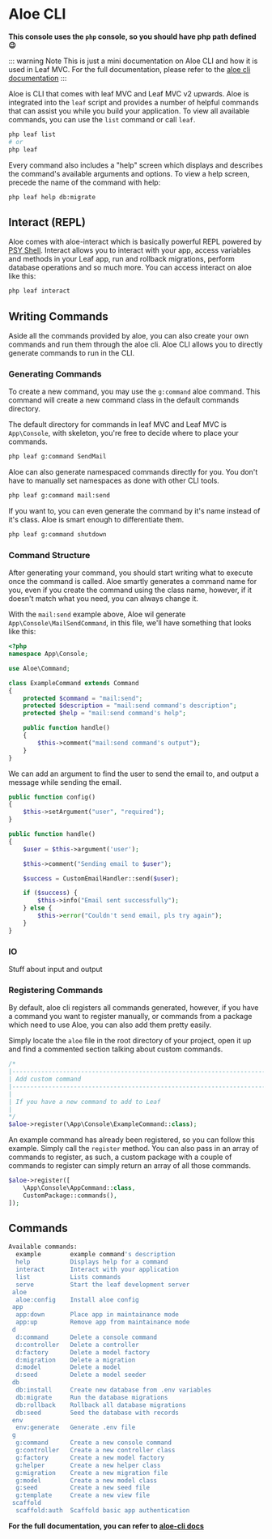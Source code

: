 # Aloe CLI

**This console uses the `php` console, so you should have php path defined😉**

::: warning Note
This is just a mini documentation on Aloe CLI and how it is used in Leaf MVC. For the full documentation, please refer to the [aloe cli documentation](https://leafphp.dev/aloe-cli/)
:::

Aloe is CLI that comes with leaf MVC and Leaf MVC v2 upwards. Aloe is integrated into the `leaf` script and provides a number of helpful commands that can assist you while you build your application. To view all available commands, you can use the `list` command or call `leaf`.

```bash
php leaf list
# or
php leaf
```

Every command also includes a "help" screen which displays and describes the command's available arguments and options. To view a help screen, precede the name of the command with help:

```sh
php leaf help db:migrate
```

## Interact (REPL)

Aloe comes with aloe-interact which is basically powerful REPL powered by [PSY Shell](https://github.com/bobthecow/psysh). Interact allows you to interact with your app, access variables and methods in your Leaf app, run and rollback migrations, perform database operations and so much more. You can access interact on aloe like this:

```sh
php leaf interact
```

## Writing Commands

Aside all the commands provided by aloe, you can also create your own commands and run them through the aloe cli. Aloe CLI allows you to directly generate commands to run in the CLI.

### Generating Commands

To create a new command, you may use the `g:command` aloe command. This command will create a new command class in the default commands directory.

The default directory for commands in leaf MVC and Leaf MVC is `App\Console`, with skeleton, you're free to decide where to place your commands.

```sh
php leaf g:command SendMail
```

Aloe can also generate namespaced commands directly for you. You don't have to manually set namespaces as done with other CLI tools.

```sh
php leaf g:command mail:send
```

If you want to, you can even generate the command by it's name instead of it's class. Aloe is smart enough to differentiate them.

```sh
php leaf g:command shutdown 
```

### Command Structure

After generating your command, you should start writing what to execute once the command is called. Aloe smartly generates a command name for you, even if you create the command using the class name, however, if it doesn't match what you need, you can always change it.

With the `mail:send` example above, Aloe wil generate `App\Console\MailSendCommand`, in this file, we'll have something that looks like this:

```php
<?php
namespace App\Console;

use Aloe\Command;

class ExampleCommand extends Command
{
    protected $command = "mail:send";
    protected $description = "mail:send command's description";
    protected $help = "mail:send command's help";

    public function handle()
    {
        $this->comment("mail:send command's output");
    }
}
```

We can add an argument to find the user to send the email to, and output a message while sending the email.

```php
public function config()
{
    $this->setArgument("user", "required");
}

public function handle()
{
    $user = $this->argument('user');

    $this->comment("Sending email to $user");

    $success = CustomEmailHandler::send($user);

    if ($success) {
        $this->info("Email sent successfully");
    } else {
        $this->error("Couldn't send email, pls try again");
    }
}
```

### IO

Stuff about input and output

### Registering Commands

By default, aloe cli registers all commands generated, however, if you have a command you want to register manually, or commands from a package which need to use Aloe, you can also add them pretty easily.

Simply locate the `aloe` file in the root directory of your project, open it up and find a commented section talking about custom commands.

```php
/*
|--------------------------------------------------------------------------
| Add custom command
|--------------------------------------------------------------------------
|
| If you have a new command to add to Leaf
|
*/
$aloe->register(\App\Console\ExampleCommand::class);
```

An example command has already been registered, so you can follow this example. Simply call the `register` method. You can also pass in an array of commands to register, as such, a custom package with a couple of commands to register can simply return an array of all those commands.

```php
$aloe->register([
    \App\Console\AppCommand::class,
    CustomPackage::commands(),
]);
```

## Commands

```sh
Available commands:
  example        example command's description
  help           Displays help for a command
  interact       Interact with your application
  list           Lists commands
  serve          Start the leaf development server
 aloe
  aloe:config    Install aloe config
 app
  app:down       Place app in maintainance mode
  app:up         Remove app from maintainance mode
 d
  d:command      Delete a console command
  d:controller   Delete a controller
  d:factory      Delete a model factory
  d:migration    Delete a migration
  d:model        Delete a model
  d:seed         Delete a model seeder
 db
  db:install     Create new database from .env variables
  db:migrate     Run the database migrations
  db:rollback    Rollback all database migrations
  db:seed        Seed the database with records
 env
  env:generate   Generate .env file
 g
  g:command      Create a new console command
  g:controller   Create a new controller class
  g:factory      Create a new model factory
  g:helper       Create a new helper class
  g:migration    Create a new migration file
  g:model        Create a new model class
  g:seed         Create a new seed file
  g:template     Create a new view file
 scaffold
  scaffold:auth  Scaffold basic app authentication
```

**For the full documentation, you can refer to [aloe-cli docs](https://leafphp.dev/aloe-cli/)**
